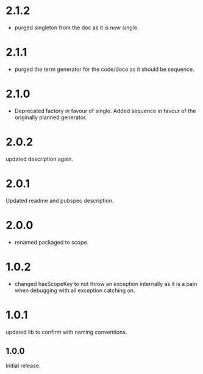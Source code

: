 # 2.1.2
- purged singleton from the doc as it is now single.

# 2.1.1
- purged the term generator for the code/doco as it should be sequence.

# 2.1.0
- Deprecated factory in favour of single. Added sequence in favour of the originally planned generator.

# 2.0.2
updated description again.
# 2.0.1
Updated readme and pubspec description.

# 2.0.0
- renamed packaged to scope.

# 1.0.2
- changed hasScopeKey to not throw an exception internally as it is a pain when debugging with all exception catching on.

# 1.0.1
updated lib to confirm with naming conventions.

## 1.0.0

Initial release.
